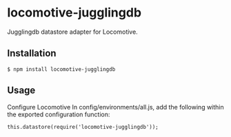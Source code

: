 locomotive-jugglingdb
=====================

Jugglingdb datastore adapter for Locomotive.

Installation
------
    $ npm install locomotive-jugglingdb

Usage
------
Configure Locomotive
In config/environments/all.js, add the following within the exported configuration function:

    this.datastore(require('locomotive-jugglingdb'));
